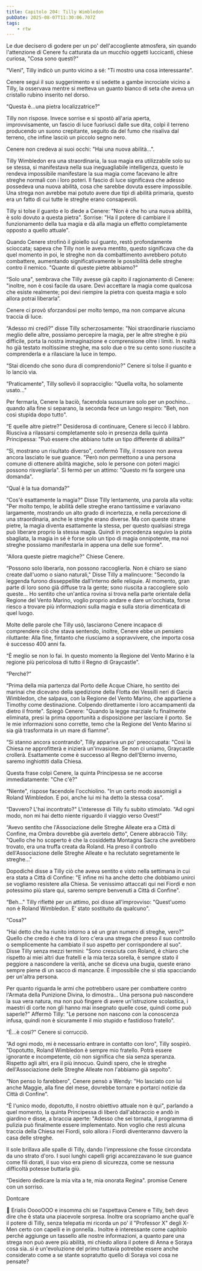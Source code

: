 ```yaml
---
title: Capitolo 204: Tilly Wimbledon
pubDate: 2025-08-07T11:30:06.707Z
tags:
    - rtw
---
```











Le due decisero di godere per un po' dell'accogliente atmosfera, sin quando l'attenzione di Cenere fu catturata da un mucchio oggetti luccicanti, chiese curiosa, "Cosa sono questi?"


“Vieni", Tilly indicò un punto vicino a sé: "Ti mostro una cosa interessante".


Cenere seguì il suo suggerimento e si sedette a gambe incrociate vicino a Tilly, la osservava mentre si metteva un guanto bianco di seta che aveva un cristallo rubino inserito nel dorso.


“Questa è...una pietra localizzatrice?"


Tilly non rispose. Invece sorrise e si spostò all'aria aperta, improvvisamente, un fascio di luce fuoriuscì dalle sue dita, colpì il terreno producendo un suono crepitante, seguito da del fumo che risaliva dal terreno, che infine lasciò un piccolo segno nero.


Cenere non credeva ai suoi occhi: "Hai una nuova abilità...".


Tilly Wimbledon era una straordinaria, la sua magia era utilizzabile solo su se stessa, si manifestava nella sua ineguagliabile intelligenza, questo le rendeva impossibile manifestare la sua magia come facevano le altre streghe normali con i loro poteri. Il fascio di luce significava che adesso possedeva una nuova abilità, cosa che sarebbe dovuta essere impossibile. Una strega non avrebbe mai potuto avere due tipi di abilità primaria, questo era un fatto di cui tutte le streghe erano consapevoli.


Tilly si tolse il guanto e lo diede a Cenere: "Non è che ho una nuova abilità, è solo dovuto a questa pietra". Sorrise: "Ha il potere di cambiare il funzionamento della tua magia e dà alla magia un effetto completamente opposto a quello attuale".


Quando Cenere strofinò il gioiello sul guanto, restò profondamente scioccata; sapeva che Tilly non le aveva mentito, questo significava che da quel momento in poi, le streghe non da combattimento avrebbero potuto combattere, aumentando significativamente le possibilità delle streghe contro il nemico. "Quante di queste pietre abbiamo?"


“Solo una", sembrava che Tilly avesse già capito il ragionamento di Cenere: "inoltre, non è così facile da usare. Devi accettare la magia come qualcosa che esiste realmente; poi devi riempire la pietra con questa magia e solo allora potrai liberarla”.


Cenere ci provò sforzandosi per molto tempo, ma non comparve alcuna traccia di luce.


“Adesso mi credi?" disse Tilly scherzosamente: "Noi straordinarie riusciamo meglio delle altre, possiamo percepire la magia, per le altre streghe è più difficile, porta la nostra immaginazione e comprensione oltre i limiti. In realtà ho già testato moltissime streghe, ma solo due o tre su cento sono riuscite a comprenderla e a rilasciare la luce in tempo.


“Stai dicendo che sono dura di comprendonio?" Cenere si tolse il guanto e lo lanciò via.


“Praticamente", Tilly sollevò il sopracciglio: "Quella volta, ho solamente usato..."


Per fermarla, Cenere la baciò, facendola sussurrare solo per un pochino... quando alla fine si separano, la seconda fece un lungo respiro: "Beh, non così stupida dopo tutto".


“E quelle altre pietre?" Desiderosa di continuare, Cenere si leccò il labbro. Riusciva a rilassarsi completamente solo in presenza della quinta Principessa: "Può essere che abbiano tutte un tipo differente di abilità?”


“Sì, mostrano un risultato diverso", confermò Tilly, il rossore non aveva ancora lasciato le sue guance. "Però non permettono a una persona comune di ottenere abilità magiche, solo le persone con poteri magici possono risvegliarla". Si fermò per un attimo: "Questo mi fa sorgere una domanda".


“Qual è la tua domanda?”


“Cos'è esattamente la magia?" Disse Tilly lentamente, una parola alla volta: "Per molto tempo, le abilità delle streghe erano tantissime e variavano largamente, mostrando un alto grado di incertezza, e nella percezione di una straordinaria, anche le streghe erano diverse. Ma con queste strane pietre, la magia diventa esattamente la stessa, per questo qualsiasi strega può liberare proprio la stessa magia. Quindi in precedenza seguivo la pista sbagliata, la magia in sé è forse solo un tipo di magia onnipotente, ma noi streghe possiamo manifestarla in appena una delle sue forme".


“Allora queste pietre magiche?" Chiese Cenere.


“Possono solo liberarla, non possono raccoglierla. Non è chiaro se siano create dall'uomo o siano naturali," Disse Tilly a malincuore: "Secondo la leggenda furono disseppellite dall’interno delle reliquie. Al momento, gran parte di loro sono già diffuse tra la gente; sono riuscita a raccogliere solo queste... Ho sentito che un'antica rovina si trova nella parte orientale della Regione del Vento Marino, voglio proprio andare e dare un'occhiata, forse riesco a trovare più informazioni sulla magia e sulla storia dimenticata di quel luogo.


Molte delle parole che Tilly usò, lasciarono Cenere incapace di comprendere ciò che stava sentendo, inoltre, Cenere ebbe un pensiero riluttante: Alla fine, fintanto che riusciamo a sopravvivere, che importa cosa è successo 400 anni fa.


“È meglio se non lo fai. In questo momento la Regione del Vento Marino è la regione più pericolosa di tutto il Regno di Graycastle".


“Perché?”


“Prima della mia partenza dal Porto delle Acque Chiare, ho sentito dei marinai che dicevano della spedizione della Flotta dei Vessilli neri di Garcia Wimbledon, che salpava, con la Regione del Vento Marino, che appartiene a Timothy come destinazione. Colpendo direttamente i loro accampamenti da dietro il fronte". Spiegò Cenere: "Quando la legge marziale fu finalmente eliminata, presi la prima opportunità a disposizione per lasciare il porto. Se le mie informazioni sono corrette, temo che la Regione del Vento Marino si sia già trasformata in un mare di fiamme".


“Si stanno ancora scontrando", Tilly appariva un po' preoccupata: "Così la Chiesa ne approfitterà e inizierà un'invasione. Se non ci uniamo, Graycastle crollerà. Esattamente come è successo al Regno dell'Eterno inverno, saremo inghiottiti dalla Chiesa.


Questa frase colpì Cenere, la quinta Principessa se ne accorse immediatamente: "Che c'è?"


“Niente", rispose facendole l'occhiolino. "In un certo modo assomigli a Roland Wimbledon. E poi, anche lui mi ha detto la stessa cosa".


“Davvero? L'hai incontrato?" L'interesse di Tilly fu subito stimolato. "Ad ogni modo, non mi hai detto niente riguardo il viaggio verso Ovest!”


“Avevo sentito che l'Associazione delle Streghe Alleate era a Città di Confine, ma Ombra dovrebbe già avertelo detto", Cenere abbracciò Tilly: "Quello che ho scoperto è che la cosiddetta Montagna Sacra che avrebbero trovato, era una truffa creata da Roland. Ha preso il controllo dell'Associazione delle Streghe Alleate e ha reclutato segretamente le streghe..."


Dopodiché disse a Tilly ciò che aveva sentito e visto nella settimana in cui era stata a Città di Confine: "E  infine mi ha anche detto che dobbiamo unirci se vogliamo resistere alla Chiesa. Se venissimo attaccati qui nei Fiordi e non potessimo più stare qui, saremo sempre benvenuti a Città di Confine".


“Beh..." Tilly rifletté per un attimo, poi disse all'improvviso: "Quest'uomo non è Roland Wimbledon. E’ stato sostituito da qualcuno".


“Cosa?"


“Hai detto che ha riunito intorno a sé un gran numero di streghe, vero?" Quello che credo è che tra di loro c'era una strega che preso il suo controllo o semplicemente ha cambiato il suo aspetto per corrispondere al suo". Disse Tilly senza mezzi termini: "Sono cresciuta con Roland, è chiaro che rispetto ai miei altri due fratelli e la mia terza sorella, è sempre stato il peggiore a nascondere la verità, anche se diceva una bugia, queste erano sempre piene di un sacco di mancanze. È impossibile che si stia spacciando per un'altra persona.


Per quanto riguarda le armi che potrebbero usare per combattere contro l'Armata della Punizione Divina, lo dimostra... Una persona può nascondere la sua vera natura, ma non può fingere di avere un'istruzione scolastica, i maestri di corte non gli hanno mai insegnato quelle cose, quindi come può saperle?" Affermò Tilly: "Le persone non nascono con la conoscenza infusa, quindi non è sicuramente il mio stupido e fastidioso fratello".


“È...è così?" Cenere si corrucciò.


“Ad ogni modo, mi è necessario entrare in contatto con loro", Tilly sospirò. "Dopotutto, Roland Wimbledon è sempre mio fratello. Potrà essere ignorante e incompetente, ciò non significa che sia senza speranza. Rispetto agli altri, era il più innocuo. Quindi spero, che le streghe dell'Associazione delle Streghe Alleate non l'abbiamo già sepolto".


“Non penso lo farebbero", Cenere pensò a Wendy: "Ho lasciato con lui anche Maggie, alla fine del mese, dovrebbe tornare e portarci notizie da Città di Confine".


“È l'unico modo, dopotutto, il nostro obiettivo attuale non è qui", parlando a quel momento, la quinta Principessa di liberò dall'abbraccio e andò in giardino e disse, a braccia aperte: "Adesso che sei tornata, il programma di pulizia può finalmente essere implementato. Non voglio che resti alcuna traccia della Chiesa nei Fiordi, solo allora i Fiordi diventeranno davvero la casa delle streghe.


Il sole brillava alle spalle di Tilly, dando l'impressione che fosse circondata da uno strato d'oro. I suoi lunghi capelli grigi accarezzavano le sue guance come fili dorati, il suo viso era pieno di sicurezza, come se nessuna difficoltà potesse buttarla giù.


“Desidero dedicare la mia vita a te, mia onorata Regina". promise Cenere con un sorriso.






Dontcare






💬 Erialis OoooOOO e insomma chi se l'aspettava Cenere e Tilly, beh devo dire che è stata una piacevole sorpresa. Inoltre ora scopriamo anche qual'è il potere di Tilly, senza telepatia mi ricorda un po' il "Professor X" degli X-Men certo con capelli e in gonnella.. Inoltre è interessante come capitolo perchè aggiunge un tassello alle nostre informazioni, a quanto pare una strega non può avere più abilità, mi chiedo allora il potere di Anna e Soraya cosa sia..si è un'evoluzione del primo tuttavia potrebbe essere anche considerato come a se stante sopratutto quello di Soraya voi cosa ne pensate? 




                                


                                



